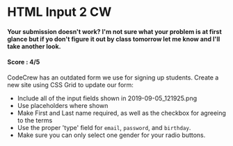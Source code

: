 # HTML Input 2 CW
#### Your submission doesn't work? I'm not sure what your problem is at first glance but if yo don't figure it out by class tomorrow let me know and I'll take another look.
#### Score : 4/5
CodeCrew has an outdated form we use for signing up students. Create a new site using CSS Grid to update our form:

* Include all of the input fields shown in 2019-09-05_121925.png
* Use placeholders where shown
* Make First and Last name required, as well as the checkbox for agreeing to the terms
* Use the proper 'type' field for ```email```, ```password```, and ```birthday```.
* Make sure you can only select one gender for your radio buttons.
